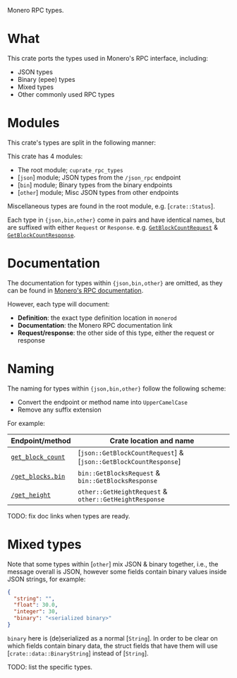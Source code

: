 Monero RPC types.

# What
This crate ports the types used in Monero's RPC interface, including:
- JSON types
- Binary (epee) types
- Mixed types
- Other commonly used RPC types

# Modules
This crate's types are split in the following manner:

This crate has 4 modules:
- The root module; `cuprate_rpc_types`
- [`json`] module; JSON types from the `/json_rpc` endpoint
- [`bin`] module; Binary types from the binary endpoints
- [`other`] module; Misc JSON types from other endpoints

Miscellaneous types are found in the root module, e.g. [`crate::Status`].

Each type in `{json,bin,other}` come in pairs and have identical names, but are suffixed with either `Request` or `Response`. e.g. [`GetBlockCountRequest`](crate::json::GetBlockCountRequest) & [`GetBlockCountResponse`](crate::json::GetBlockCountResponse).

# Documentation
The documentation for types within `{json,bin,other}` are omitted, as they can be found in [Monero's RPC documentation](https://www.getmonero.org/resources/developer-guides/daemon-rpc.html).

However, each type will document:
- **Definition**: the exact type definition location in `monerod`
- **Documentation**: the Monero RPC documentation link
- **Request/response**: the other side of this type, either the request or response

# Naming
The naming for types within `{json,bin,other}` follow the following scheme:
- Convert the endpoint or method name into `UpperCamelCase`
- Remove any suffix extension

For example:

| Endpoint/method | Crate location and name |
|-----------------|-------------------------|
| [`get_block_count`](https://www.getmonero.org/resources/developer-guides/daemon-rpc.html#get_block_count) | [`json::GetBlockCountRequest`] & [`json::GetBlockCountResponse`]
| [`/get_blocks.bin`](https://www.getmonero.org/resources/developer-guides/daemon-rpc.html#get_blockbin) | `bin::GetBlocksRequest` & `bin::GetBlocksResponse`
| [`/get_height`](https://www.getmonero.org/resources/developer-guides/daemon-rpc.html#get_height) | `other::GetHeightRequest` & `other::GetHeightResponse`

TODO: fix doc links when types are ready.

# Mixed types
Note that some types within [`other`] mix JSON & binary together, i.e.,
the message overall is JSON, however some fields contain binary
values inside JSON strings, for example:

```json
{
  "string": "",
  "float": 30.0,
  "integer": 30,
  "binary": "<serialized binary>"
}
```

`binary` here is (de)serialized as a normal [`String`]. In order to be clear on which fields contain binary data, the struct fields that have them will use [`crate::data::BinaryString`] instead of [`String`].

TODO: list the specific types.